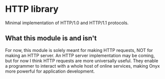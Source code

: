 
# HTTP library
Minimal implementation of HTTP/1.0 and HTTP/1.1 protocols.

## What this module is and isn't
For now, this module is solely meant for making HTTP requests,
NOT for making an HTTP server. An HTTP server implementation may
be coming, but for now I think HTTP requests are more universally
useful. They enable a programmer to interact with a whole host of
online services, making Onyx more powerful for application development.
